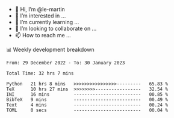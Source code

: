 - 👋 Hi, I’m @le-martin
- 👀 I’m interested in ...
- 🌱 I’m currently learning ...
- 💞️ I’m looking to collaborate on ...
- 📫 How to reach me ...

<!---
Tutorial for using WakaTime stats in GitHub profile: https://github.com/athul/waka-readme
-->

📊 Weekly development breakdown
<!--START_SECTION:waka-->

```text
From: 29 December 2022 - To: 30 January 2023

Total Time: 32 hrs 7 mins

Python   21 hrs 8 mins   >>>>>>>>>>>>>>>>---------   65.83 %
TeX      10 hrs 27 mins  >>>>>>>>-----------------   32.54 %
INI      16 mins         -------------------------   00.85 %
BibTeX   9 mins          -------------------------   00.49 %
Text     4 mins          -------------------------   00.24 %
TOML     0 secs          -------------------------   00.04 %
```

<!--END_SECTION:waka-->

<!---
le-martin/le-martin is a ✨ special ✨ repository because its `README.md` (this file) appears on your GitHub profile.
You can click the Preview link to take a look at your changes.
--->
